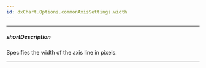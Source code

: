 ```yaml
---
id: dxChart.Options.commonAxisSettings.width
---
```

---
##### shortDescription
Specifies the width of the axis line in pixels.

---
